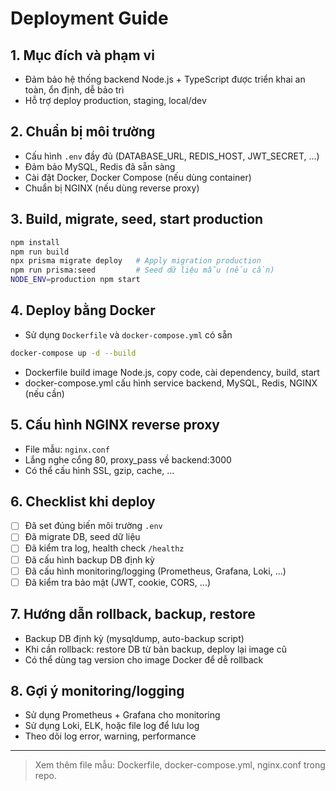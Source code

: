 # Deployment Guide

## 1. Mục đích và phạm vi
- Đảm bảo hệ thống backend Node.js + TypeScript được triển khai an toàn, ổn định, dễ bảo trì
- Hỗ trợ deploy production, staging, local/dev

## 2. Chuẩn bị môi trường
- Cấu hình `.env` đầy đủ (DATABASE_URL, REDIS_HOST, JWT_SECRET, ...)
- Đảm bảo MySQL, Redis đã sẵn sàng
- Cài đặt Docker, Docker Compose (nếu dùng container)
- Chuẩn bị NGINX (nếu dùng reverse proxy)

## 3. Build, migrate, seed, start production
```bash
npm install
npm run build
npx prisma migrate deploy   # Apply migration production
npm run prisma:seed         # Seed dữ liệu mẫu (nếu cần)
NODE_ENV=production npm start
```

## 4. Deploy bằng Docker
- Sử dụng `Dockerfile` và `docker-compose.yml` có sẵn
```bash
docker-compose up -d --build
```
- Dockerfile build image Node.js, copy code, cài dependency, build, start
- docker-compose.yml cấu hình service backend, MySQL, Redis, NGINX (nếu cần)

## 5. Cấu hình NGINX reverse proxy
- File mẫu: `nginx.conf`
- Lắng nghe cổng 80, proxy_pass về backend:3000
- Có thể cấu hình SSL, gzip, cache, ...

## 6. Checklist khi deploy
- [ ] Đã set đúng biến môi trường `.env`
- [ ] Đã migrate DB, seed dữ liệu
- [ ] Đã kiểm tra log, health check `/healthz`
- [ ] Đã cấu hình backup DB định kỳ
- [ ] Đã cấu hình monitoring/logging (Prometheus, Grafana, Loki, ...)
- [ ] Đã kiểm tra bảo mật (JWT, cookie, CORS, ...)

## 7. Hướng dẫn rollback, backup, restore
- Backup DB định kỳ (mysqldump, auto-backup script)
- Khi cần rollback: restore DB từ bản backup, deploy lại image cũ
- Có thể dùng tag version cho image Docker để dễ rollback

## 8. Gợi ý monitoring/logging
- Sử dụng Prometheus + Grafana cho monitoring
- Sử dụng Loki, ELK, hoặc file log để lưu log
- Theo dõi log error, warning, performance

---
> Xem thêm file mẫu: Dockerfile, docker-compose.yml, nginx.conf trong repo. 
